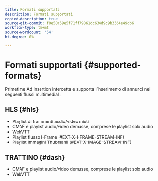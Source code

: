 ```yaml
---
title: Formati supportati
description: Formati supportati
copied-description: true
source-git-commit: f0e58c59e5f71ff79861dc634d9c9b3364e49db6
workflow-type: tm+mt
source-wordcount: '54'
ht-degree: 0%

---
```



# Formati supportati {#supported-formats}

Primetime Ad Insertion intercetta e supporta l’inserimento di annunci nei seguenti flussi multimediali:

## HLS {#hls}

- Playlist di frammenti audio/video misti
- CMAF e playlist audio/video demusse, comprese le playlist solo audio
- WebVTT
- Playlist flusso I-Frame (#EXT-X-I-FRAME-STREAM-INF)
- Playlist immagini Thubmanil (#EXT-X-IMAGE-STREAM-INF)

## TRATTINO {#dash}

- CMAF e playlist audio/video demusse, comprese le playlist solo audio
- WebVTT
